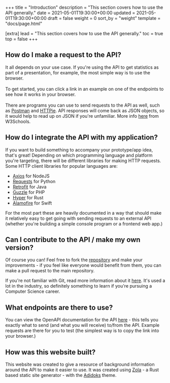 +++
title = "Introduction"
description = "This section covers how to use the API generally."
date = 2021-05-01T19:30:00+00:00
updated = 2021-05-01T19:30:00+00:00
draft = false
weight = 0
sort_by = "weight"
template = "docs/page.html"

[extra]
lead = "This section covers how to use the API generally."
toc = true
top = false
+++


## How do I make a request to the API?

It all depends on your use case. If you're using the API to get statistics as part of a presentation, for example, the most simple way is to use the browser. <br /><br />To get started, you can click a link in an example on one of the endpoints to see how it works in your browser.<br /><br />
There are programs you can use to send requests to the API as well, such as [Postman](https://www.postman.com/) and [HTTPie](https://httpie.io/). API responses will come back as JSON objects, so it would help to read up on JSON if you're unfamiliar. More info [here](https://www.w3schools.com/js/js_json_intro.asp) from W3Schools.

## How do I integrate the API with my application?

If you want to build something to accompany your prototype/app idea, that's great! Depending on which programming language and platform you're targeting, there will be different libraries for making HTTP requests. Some HTTP client libraries for popular languages are:
- [Axios](https://github.com/axios/axios) for NodeJS
- [Requests](https://github.com/psf/requests) for Python
- [Retrofit](https://github.com/square/retrofit) for Java
- [Guzzle](https://github.com/guzzle/guzzle) for PHP
- [Hyper](https://github.com/hyperium/hyper) for Rust  
- [Alamofire](https://github.com/Alamofire/Alamofire) for Swift

For the most part these are heavily documented in a way that should make it relatively easy to get going with sending requests to an external API (whether you're building a simple console program or a frontend web app.)

## Can I contribute to the API / make my own version?

Of course you can! Feel free to fork the [repository](https://github.com/3sidedcube/bu-hackathon-api) and make your improvements - if you feel like everyone would benefit from them, you can make a pull request to the main repository.

If you're not familiar with Git, read more information about it [here](https://w3schools.com/git/git_intro.asp?remote=github). It's used a lot in the industry, so definitely something to learn if you're pursuing a Computer Science career.

## What endpoints are there to use?

You can view the OpenAPI documentation for the API [here](https://bu-hackathon-api.herokuapp.com/api/v1/docs) - this tells you exactly what to send (and what you will receive) to/from the API. Example requests are there for you to test (the simplest way is to copy the link into your browser.)

## How was this website built?

This website was created to give a resource of background information around the API to make it easier to use. It was created using [Zola](https://github.com/getzola/zola) - a Rust based static site generator - with the [Adidoks](https://github.com/aaranxu/adidoks) theme.